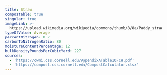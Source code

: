 ```yaml
---
title: Straw
compostable: true
singular: true
imageLink: >-
  https://upload.wikimedia.org/wikipedia/commons/thumb/8/8a/Paddy_straw_near_Kothapeta%2C_Eluru.jpg/640px-Paddy_straw_near_Kothapeta%2C_Eluru.jpg
typeOfValue: Average
percentNitrogen: 0.7
carbonToNitrogenRatio: 80
moistureContentPercentage: 12
bulkDensityPoundsPerCubicYard: 227
sources:
  - 'https://cwmi.css.cornell.edu/AppendixATable1OFCH.pdf'
  - 'https://compost.css.cornell.edu/CompostCalculator.xlsx'
---
```


